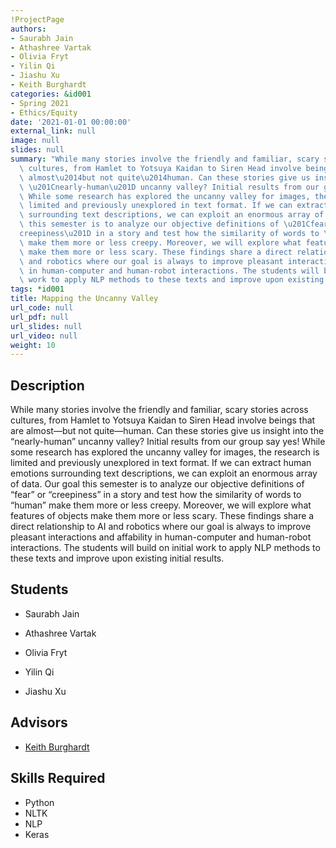 ```yaml
---
!ProjectPage
authors:
- Saurabh Jain
- Athashree Vartak
- Olivia Fryt
- Yilin Qi
- Jiashu Xu
- Keith Burghardt
categories: &id001
- Spring 2021
- Ethics/Equity
date: '2021-01-01 00:00:00'
external_link: null
image: null
slides: null
summary: "While many stories involve the friendly and familiar, scary stories across\
  \ cultures, from Hamlet to Yotsuya Kaidan to Siren Head involve beings that are\
  \ almost\u2014but not quite\u2014human. Can these stories give us insight into the\
  \ \u201Cnearly-human\u201D uncanny valley? Initial results from our group say yes!\
  \ While some research has explored the uncanny valley for images, the research is\
  \ limited and previously unexplored in text format. If we can extract human emotions\
  \ surrounding text descriptions, we can exploit an enormous array of data. Our goal\
  \ this semester is to analyze our objective definitions of \u201Cfear\u201D or \u201C\
  creepiness\u201D in a story and test how the similarity of words to \u201Chuman\u201D\
  \ make them more or less creepy. Moreover, we will explore what features of objects\
  \ make them more or less scary. These findings share a direct relationship to AI\
  \ and robotics where our goal is always to improve pleasant interactions and affability\
  \ in human-computer and human-robot interactions. The students will build on initial\
  \ work to apply NLP methods to these texts and improve upon existing initial results."
tags: *id001
title: Mapping the Uncanny Valley
url_code: null
url_pdf: null
url_slides: null
url_video: null
weight: 10
---
```

## Description

While many stories involve the friendly and familiar, scary stories across cultures, from Hamlet to Yotsuya Kaidan to Siren Head involve beings that are almost—but not quite—human. Can these stories give us insight into the “nearly-human” uncanny valley? Initial results from our group say yes! While some research has explored the uncanny valley for images, the research is limited and previously unexplored in text format. If we can extract human emotions surrounding text descriptions, we can exploit an enormous array of data. Our goal this semester is to analyze our objective definitions of “fear” or “creepiness” in a story and test how the similarity of words to “human” make them more or less creepy. Moreover, we will explore what features of objects make them more or less scary. These findings share a direct relationship to AI and robotics where our goal is always to improve pleasant interactions and affability in human-computer and human-robot interactions. The students will build on initial work to apply NLP methods to these texts and improve upon existing initial results.





## Students

* Saurabh Jain

* Athashree Vartak

* Olivia Fryt

* Yilin Qi

* Jiashu Xu

## Advisors

* [Keith Burghardt](../../../author/keith-burghardt)

## Skills Required


* Python
* NLTK
* NLP
* Keras